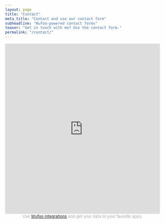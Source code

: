 ```yaml
---
layout: page
title: "Contact"
meta_title: "Contact and use our contact form"
subheadline: "Wufoo-powered contact forms"
teaser: "Get in touch with me? Use the contact form."
permalink: "/contact/"
---
```

<iframe height="557" allowTransparency="true" frameborder="0" scrolling="no" style="width:100%;border:none"  src="https://jorgemaia.wufoo.com/embed/zh23los0ue99s1/"><a href="https://jorgemaia.wufoo.com/forms/zh23los0ue99s1/">Fill out my Wufoo form!</a></iframe><div id="wuf-adv" style="font-family:inherit;font-size: small;color:#a7a7a7;text-align:center;display:block;"><span class="notranslate">Use <a href="http://www.wufoo.com/partners/">Wufoo integrations</a> and get your data to your favorite apps.</span></div>